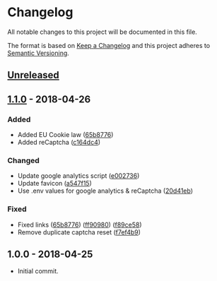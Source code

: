 # Changelog
All notable changes to this project will be documented in this file.

The format is based on [Keep a Changelog](https://keepachangelog.com/en/1.0.0/)
and this project adheres to [Semantic Versioning](https://semver.org/spec/v2.0.0.html).

## [Unreleased]

## [1.1.0]  - 2018-04-26

### Added
- Added EU Cookie law ([65b8776](https://github.com/FaZeRs/naurislinde.com/commit/c164dc437db60e6f2cf8617e1efd2edc73d86331))
- Added reCaptcha ([c164dc4](https://github.com/FaZeRs/naurislinde.com/commit/2494af209d1b5410a6d22540b1de4ed7ba214333))

### Changed
- Update google analytics script ([e002736](https://github.com/FaZeRs/naurislinde.com/commit/e002736ea3782cbe3779da7edce6fe1fa19cb23c))
- Update favicon ([a547f15](https://github.com/FaZeRs/naurislinde.com/commit/a547f15913c3bac5069b5fe5d1ca4a13dcf88206))
- Use .env values for google analytics & reCaptcha ([20d41eb](https://github.com/FaZeRs/naurislinde.com/commit/20d41eb1d8159925b084384085da9e29a17c64b5))

### Fixed
- Fixed links ([65b8776](https://github.com/FaZeRs/naurislinde.com/commit/65b8776fb48abca9243ae16ec4ad6bea10f140f7)) ([ff90980](https://github.com/FaZeRs/naurislinde.com/commit/ff90980b82eb22d6c24f08e4a72ade4311a529fb)) ([f89ce58](https://github.com/FaZeRs/naurislinde.com/commit/f89ce584103a9c15af4d3e40466207abe0993948))
- Remove duplicate captcha reset ([f7ef4b9](https://github.com/FaZeRs/naurislinde.com/commit/f7ef4b95c93aa38fb6344321aed40aa4f5629ce4))

## 1.0.0 - 2018-04-25
- Initial commit.

[Unreleased]: https://github.com/fazers/naurislinde.com/compare/1.1.0...HEAD
[1.1.0]: https://github.com/fazers/naurislinde.com/compare/1.0.0...1.1.0